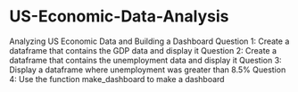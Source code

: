 # US-Economic-Data-Analysis
 Analyzing US Economic Data and Building a Dashboard
Question 1: Create a dataframe that contains the GDP data and display it
Question 2: Create a dataframe that contains the unemployment data and display it
Question 3: Display a dataframe where unemployment was greater than 8.5%
Question 4: Use the function make_dashboard to make a dashboard
